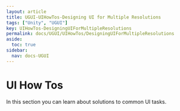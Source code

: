 ```yaml
---
layout: article
title: UGUI-UIHowTos-Designing UI for Multiple Resolutions
tags: ["Unity", "UGUI"]
key: UIHowTos-DesigningUIForMultipleResolutions
permalink: docs/UGUI/UIHowTos/DesigningUIForMultipleResolutions
aside:
  toc: true
sidebar:
  nav: docs-UGUI
---
```

# UI How Tos

In this section you can learn about solutions to common UI tasks.

